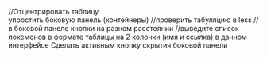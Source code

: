 //Отцентрировать таблицу  
упростить боковую панель (контейнеры)
//проверить табуляцию в less
//в боковой панеле кнопки на разном расстоянии 
//выведите список покемонов в формате таблицы на 2 колонки (имя и ссылка) в данном интерфейсе
Сделать активным кнопку скрытия боковой панели
